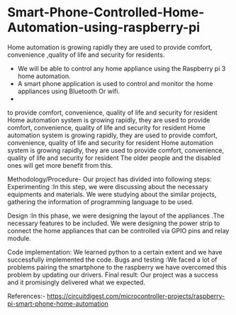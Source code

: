 # Smart-Phone-Controlled-Home-Automation-using-raspberry-pi
Home automation is growing rapidly they are used to provide comfort, convenience ,quality of life and security for residents.
*  We will be able to control any home appliance using the Raspberry pi 3 home automation.
*  A smart phone application is used to control and monitor the home appliances using Bluetooth 
Or wifi.  
* 
to provide comfort, convenience, quality of life and security 
for resident
Home automation  system is growing rapidly, they are used 
to provide comfort, convenience, quality of life and security 
for resident
Home automation  system is growing rapidly, they are used 
to provide comfort, convenience, quality of life and security 
for resident
Home automation  system is growing rapidly, they are used 
to provide comfort, convenience, quality of life and security 
for resident
The older people and the disabled ones will get more benefit from this.


Methodology/Procedure-
Our project has divided into following  steps:
Experimenting :In this step, we were discussing about the necessary equipments and materials. We were studying about the similar projects, gathering the information of programming language to be used. 

Design :In this phase, we were designing the layout of the appliances .The necessary features to be included. We were designing the power strip to connect the home appliances that can be controlled via GPIO pins and relay module.

Code implementation: We learned python to a certain extent and we have successfully implemented the code.
Bugs and testing :We faced a lot of problems pairing the smartphone to the raspberry we have overcomed this problem by updating our drivers.
Final result: Our project was a  success and it promisingly delivered what we expected.



References:- https://circuitdigest.com/microcontroller-projects/raspberry-pi-smart-phone-home-automation

